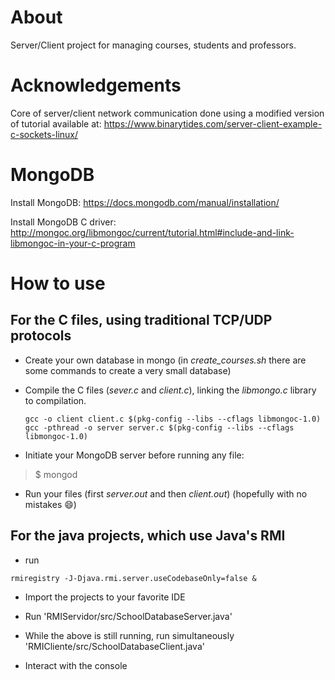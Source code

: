 # About
Server/Client project for managing courses, students and professors.

# Acknowledgements
Core of server/client network communication done using a modified version of tutorial available at: https://www.binarytides.com/server-client-example-c-sockets-linux/

# MongoDB
Install MongoDB:
https://docs.mongodb.com/manual/installation/

Install MongoDB C driver:
http://mongoc.org/libmongoc/current/tutorial.html#include-and-link-libmongoc-in-your-c-program

# How to use

## For the C files, using traditional TCP/UDP protocols
 - Create your own database in mongo (in *create_courses.sh* there are some commands to create a very small database)

 - Compile the C files (*sever.c* and *client.c*), linking the *libmongo.c* library to compilation.
   ```
   gcc -o client client.c $(pkg-config --libs --cflags libmongoc-1.0)
   gcc -pthread -o server server.c $(pkg-config --libs --cflags libmongoc-1.0)
   ```
  
 - Initiate your MongoDB server before running any file:
 > $ mongod

 - Run your files (first *server.out* and then *client.out*) (hopefully with no mistakes :smile:)

## For the java projects, which use Java's RMI

- run
```
rmiregistry -J-Djava.rmi.server.useCodebaseOnly=false &
```

- Import the projects to your favorite IDE

- Run 'RMIServidor/src/SchoolDatabaseServer.java'

- While the above is still running, run simultaneously 'RMICliente/src/SchoolDatabaseClient.java'

- Interact with the console
